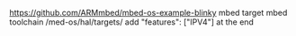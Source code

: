 
https://github.com/ARMmbed/mbed-os-example-blinky
mbed target
mbed toolchain
/med-os/hal/targets/
add "features": ["IPV4"] at the end
